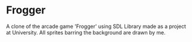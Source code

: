 # Frogger
A clone of the arcade game 'Frogger' using SDL Library made as a project at University. All sprites barring the background are drawn by me.
